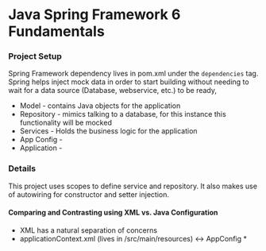 # Java Spring Framework 6 Fundamentals

### Project Setup
Spring Framework dependency lives in pom.xml under the `dependencies` tag. Spring helps inject mock data in order to start building without needing to wait for a data source (Database, webservice, etc.) to be ready,

* Model - contains Java objects for the application
* Repository - mimics talking to a database, for this instance this functionality will be mocked
* Services - Holds the business logic for the application
* App Config - 
* Application - 

### Details
This project uses scopes to define service and repository. It also makes use of autowiring for constructor and setter injection.

#### Comparing and Contrasting using XML vs. Java Configuration
* XML has a natural separation of concerns
* applicationContext.xml (lives in /src/main/resources) <-> AppConfig
  * 